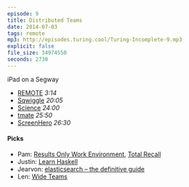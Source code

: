 ```yaml
---
episode: 9
title: Distributed Teams
date: 2014-07-03
tags: remote
mp3: http://episodes.turing.cool/Turing-Incomplete-9.mp3
explicit: false
file_size: 34974550
seconds: 2730
---
```


iPad on a Segway

* [REMOTE](http://37signals.com/remote/) *3:14*
* [Sqwiggle](https://www.sqwiggle.com/) *20:05*
* [Science](http://i.imgur.com/dJcJXsX.gif) *24:00*
* [tmate](http://tmate.io) *25:50*
* [ScreenHero](http://screenhero.com) *26:30*

#### Picks

* Pam: [Results Only Work Environment](http://www.gorowe.com/), [Total Recall](http://www.imdb.com/name/nm0000682/)
* Justin: [Learn Haskell](https://github.com/bitemyapp/learnhaskell)
* Jearvon: [elasticsearch – the definitive guide](http://www.elasticsearch.org/blog/elasticsearch-definitive-guide/)
* Len: [Wide Teams](http://www.wideteams.com/category/podcast/)
